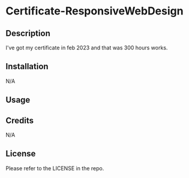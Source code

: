 # Certificate-ResponsiveWebDesign

## Description

I've got my certificate in feb 2023 and that was 300 hours works.

## Installation
N/A

## Usage


## Credits
N/A

## License
Please refer to the LICENSE in the repo.

